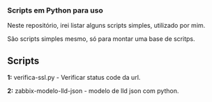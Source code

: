 ### Scripts em Python para uso

Neste repositório, irei listar alguns scripts simples, utilizado por mim.

São scripts simples mesmo, só para montar uma base de scritps.


## Scripts

**1:** verifica-ssl.py - Verificar status code da url.

**2:** zabbix-modelo-lld-json - modelo de lld json com python.
